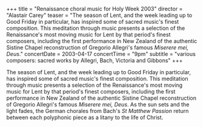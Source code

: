 +++
title = "Renaissance choral music for Holy Week 2003"
director = "Alastair Carey"
teaser = "The season of Lent, and the week leading up to Good Friday in particular, has inspired some of sacred music's finest composition. This meditation through music presents a selection of the Renaissance's most moving music for Lent by that period's finest composers, including the first performance in New Zealand of the authentic Sistine Chapel reconstruction of Gregorio Allegri's famous *Miserere mei, Deus*."
concertDate = 2003-04-17
concertTime = "9pm"
subtitle = "various composers: sacred works by Allegri, Bach, Victoria and Gibbons"
+++

The season of Lent, and the week leading up to Good Friday in particular, has inspired some of sacred music's finest composition. This meditation through music presents a selection of the Renaissance's most moving music for Lent by that period's finest composers, including the first performance in New Zealand of the authentic Sistine Chapel reconstruction of Gregorio Allegri's famous *Miserere mei, Deus*. As the sun sets and the light fades, the German chorales from Bach's *St Matthew Passion* return between each polyphonic piece as a litany to the life of Christ.
